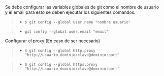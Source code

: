 Se debe configurar las variables globales de git como el nombre de usuario y el email para esto se deben ejecutar los siguientes comandos.

> - `$ git config --global user.name "nombre usuario" `

> - `git config --global user.email "email"`


Configurar el proxy (En caso de ser necesario)

> - `$ git config --global http.proxy "http://usuario_dominio:clave@dominio:port" `

> - `$ git config --global https.proxy "http://usuario_dominio:clave@dominio:port" `